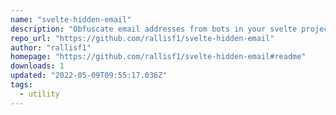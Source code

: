 ```yaml
---
name: "svelte-hidden-email"
description: "Obfuscate email addresses from bots in your svelte project"
repo_url: "https://github.com/rallisf1/svelte-hidden-email"
author: "rallisf1"
homepage: "https://github.com/rallisf1/svelte-hidden-email#readme"
downloads: 1
updated: "2022-05-09T09:55:17.036Z"
tags: 
  - utility
---
```

